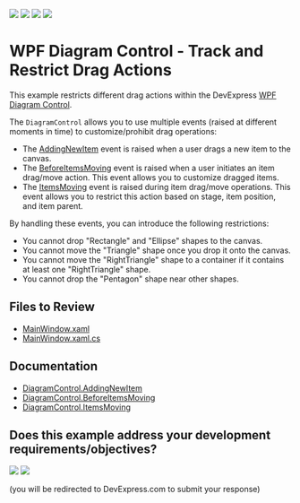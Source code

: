 <!-- default badges list -->
![](https://img.shields.io/endpoint?url=https://codecentral.devexpress.com/api/v1/VersionRange/735920457/17.2.3%2B)
[![](https://img.shields.io/badge/Open_in_DevExpress_Support_Center-FF7200?style=flat-square&logo=DevExpress&logoColor=white)](https://supportcenter.devexpress.com/ticket/details/T1208164)
[![](https://img.shields.io/badge/📖_How_to_use_DevExpress_Examples-e9f6fc?style=flat-square)](https://docs.devexpress.com/GeneralInformation/403183)
[![](https://img.shields.io/badge/💬_Leave_Feedback-feecdd?style=flat-square)](#does-this-example-address-your-development-requirementsobjectives)
<!-- default badges end -->

# WPF Diagram Control - Track and Restrict Drag Actions

This example restricts different drag actions within the DevExpress [WPF Diagram Control](https://docs.devexpress.com/WPF/115046/controls-and-libraries/diagram-control).

The `DiagramControl` allows you to use multiple events (raised at different moments in time) to customize/prohibit drag operations:

* The [AddingNewItem](https://docs.devexpress.com/WPF/DevExpress.Xpf.Diagram.DiagramControl.AddingNewItem) event is raised when a user drags a new item to the canvas.
* The [BeforeItemsMoving](https://docs.devexpress.com/WPF/DevExpress.Xpf.Diagram.DiagramControl.BeforeItemsMoving) event is raised when a user initiates an item drag/move action. This event allows you to customize dragged items.
* The [ItemsMoving](https://docs.devexpress.com/WPF/DevExpress.Xpf.Diagram.DiagramControl.ItemsMoving) event is raised during item drag/move operations. This event allows you to restrict this action based on stage, item position, and item parent.

By handling these events, you can introduce the following restrictions:

* You cannot drop "Rectangle" and "Ellipse" shapes to the canvas.
* You cannot move the "Triangle" shape once you drop it onto the canvas.
* You cannot move the "RightTriangle" shape to a container if it contains at least one "RightTriangle" shape.
* You cannot drop the "Pentagon" shape near other shapes.

## Files to Review

- [MainWindow.xaml](./CS/WpfApp7/MainWindow.xaml)
- [MainWindow.xaml.cs](./CS/WpfApp7/MainWindow.xaml.cs)

## Documentation

- [DiagramControl.AddingNewItem](https://docs.devexpress.com/WPF/DevExpress.Xpf.Diagram.DiagramControl.AddingNewItem)
- [DiagramControl.BeforeItemsMoving](https://docs.devexpress.com/WPF/DevExpress.Xpf.Diagram.DiagramControl.BeforeItemsMoving)
- [DiagramControl.ItemsMoving](https://docs.devexpress.com/WPF/DevExpress.Xpf.Diagram.DiagramControl.ItemsMoving)
<!-- feedback -->
## Does this example address your development requirements/objectives?

[<img src="https://www.devexpress.com/support/examples/i/yes-button.svg"/>](https://www.devexpress.com/support/examples/survey.xml?utm_source=github&utm_campaign=wpf-diagram-track-and-restrict-drag-actions&~~~was_helpful=yes) [<img src="https://www.devexpress.com/support/examples/i/no-button.svg"/>](https://www.devexpress.com/support/examples/survey.xml?utm_source=github&utm_campaign=wpf-diagram-track-and-restrict-drag-actions&~~~was_helpful=no)

(you will be redirected to DevExpress.com to submit your response)
<!-- feedback end -->
